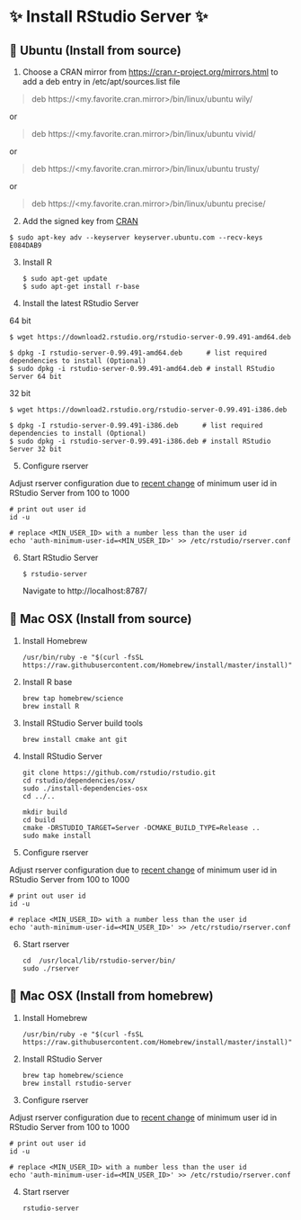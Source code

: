 # :sparkles: Install RStudio Server :sparkles:
## :penguin: Ubuntu (Install from source)
1. Choose a CRAN mirror from https://cran.r-project.org/mirrors.html to add a deb entry in /etc/apt/sources.list file
  
  > deb https://<my.favorite.cran.mirror>/bin/linux/ubuntu wily/
  
  or
  
  > deb https://<my.favorite.cran.mirror>/bin/linux/ubuntu vivid/
  
  or
  
  > deb https://<my.favorite.cran.mirror>/bin/linux/ubuntu trusty/
  
  or
  
  > deb https://<my.favorite.cran.mirror>/bin/linux/ubuntu precise/
2. Add the signed key from [CRAN](https://cran.rstudio.com/bin/linux/ubuntu/README.html)

  ```shell
  $ sudo apt-key adv --keyserver keyserver.ubuntu.com --recv-keys E084DAB9
  ```
  
3. Install R

   ```shell
   $ sudo apt-get update
   $ sudo apt-get install r-base
   ```
   
4. Install the latest RStudio Server

  64 bit
  ```shell
  $ wget https://download2.rstudio.org/rstudio-server-0.99.491-amd64.deb
  
  $ dpkg -I rstudio-server-0.99.491-amd64.deb      # list required dependencies to install (Optional)
  $ sudo dpkg -i rstudio-server-0.99.491-amd64.deb # install RStudio Server 64 bit
  ```
  32 bit
  ```shell
  $ wget https://download2.rstudio.org/rstudio-server-0.99.491-i386.deb
  
  $ dpkg -I rstudio-server-0.99.491-i386.deb      # list required dependencies to install (Optional)
  $ sudo dpkg -i rstudio-server-0.99.491-i386.deb # install RStudio Server 32 bit
  ```

5. Configure rserver
  
  Adjust rserver configuration due to [recent change](https://github.com/rstudio/rstudio/commit/d89fdd0c125889f028a0f19309aa8083e4cf9164) of minimum user id in RStudio Server from 100 to 1000

   ```shell
   # print out user id
   id -u
   
   # replace <MIN_USER_ID> with a number less than the user id
   echo 'auth-minimum-user-id=<MIN_USER_ID>' >> /etc/rstudio/rserver.conf
   ```
   
6. Start RStudio Server

    ```shell
    $ rstudio-server
    ```
    Navigate to http://localhost:8787/

## :green_apple: Mac OSX (Install from source)

1. Install Homebrew

   ```shell
   /usr/bin/ruby -e "$(curl -fsSL https://raw.githubusercontent.com/Homebrew/install/master/install)"
   ```
  
2. Install R base

   ```shell
   brew tap homebrew/science
   brew install R
   ```

3. Install RStudio Server build tools

   ```shell
   brew install cmake ant git
   ```
   
4. Install RStudio Server

   ```shell
   git clone https://github.com/rstudio/rstudio.git
   cd rstudio/dependencies/osx/
   sudo ./install-dependencies-osx
   cd ../..
  
   mkdir build
   cd build
   cmake -DRSTUDIO_TARGET=Server -DCMAKE_BUILD_TYPE=Release ..
   sudo make install
   ```
   
5. Configure rserver
  
  Adjust rserver configuration due to [recent change](https://github.com/rstudio/rstudio/commit/d89fdd0c125889f028a0f19309aa8083e4cf9164) of minimum user id in RStudio Server from 100 to 1000

   ```shell
   # print out user id
   id -u
   
   # replace <MIN_USER_ID> with a number less than the user id
   echo 'auth-minimum-user-id=<MIN_USER_ID>' >> /etc/rstudio/rserver.conf
   ```
   
6. Start rserver

   ```shell
   cd  /usr/local/lib/rstudio-server/bin/
   sudo ./rserver
   ```

##  :apple: Mac OSX (Install from homebrew)
1. Install Homebrew

   ```shell
   /usr/bin/ruby -e "$(curl -fsSL https://raw.githubusercontent.com/Homebrew/install/master/install)"
   ```
   
2. Install RStudio Server

   ```shell
   brew tap homebrew/science
   brew install rstudio-server
   ```
   
3. Configure rserver
  
  Adjust rserver configuration due to [recent change](https://github.com/rstudio/rstudio/commit/d89fdd0c125889f028a0f19309aa8083e4cf9164) of minimum user id in RStudio Server from 100 to 1000

   ```shell
   # print out user id
   id -u
   
   # replace <MIN_USER_ID> with a number less than the user id
   echo 'auth-minimum-user-id=<MIN_USER_ID>' >> /etc/rstudio/rserver.conf
   ```
   
4. Start rserver

   ```shell
   rstudio-server
   ```
